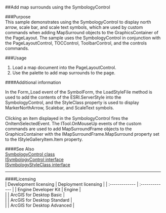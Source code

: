 ##Add map surrounds using the SymbologyControl

###Purpose  
This sample demonstrates using the SymbologyControl to display north arrow, scale bar, and scale text symbols, which are used by custom commands when adding MapSurround objects to the GraphicsContainer of the PageLayout. The sample uses the SymbologyControl in conjunction with the PageLayoutControl, TOCControl, ToolbarControl, and the controls commands.  


###Usage
1. Load a map document into the PageLayoutControl.   
1. Use the palette to add map surrounds to the page.   





####Additional information  
<div xmlns="http://www.w3.org/1999/xhtml" xmlns:my="http://schemas.microsoft.com/office/infopath/2003/myXSD/2006-02-10T23:25:53">In the Form_Load event of the SymbolForm, the LoadStyleFile method is used to add the contents of the ESRI.ServerStyle into the SymbologyControl, and the StyleClass property is used to display MarkerNorthArrow, Scalebar, and ScaleText symbols.</div>  
<div xmlns="http://www.w3.org/1999/xhtml" xmlns:my="http://schemas.microsoft.com/office/infopath/2003/myXSD/2006-02-10T23:25:53"> </div>  
<div xmlns="http://www.w3.org/1999/xhtml" xmlns:my="http://schemas.microsoft.com/office/infopath/2003/myXSD/2006-02-10T23:25:53">Clicking an item displayed in the SymbologyControl fires the OnItemSelectedEvent. The ITool.OnMouseUp events of the custom commands are used to add MapSurroundFrame objects to the GraphicsContainer with the IMapSurroundFrame.MapSurround property set to the IStyleGalleryItem.Item property. </div>  


####See Also  
[SymbologyControl class](http://desktopdev.arcgis.com/search/?q=SymbologyControl%20class&p=0&language=en&product=arcobjects-sdk-dotnet&version=&n=15&collection=help)  
[ISymbologyControl interface](http://desktopdev.arcgis.com/search/?q=ISymbologyControl%20interface&p=0&language=en&product=arcobjects-sdk-dotnet&version=&n=15&collection=help)  
[ISymbologyStyleClass interface](http://desktopdev.arcgis.com/search/?q=ISymbologyStyleClass%20interface&p=0&language=en&product=arcobjects-sdk-dotnet&version=&n=15&collection=help)  


---------------------------------

####Licensing  
| Development licensing | Deployment licensing | 
| :------------- | :------------- | 
| Engine Developer Kit | Engine |  
|  | ArcGIS for Desktop Basic |  
|  | ArcGIS for Desktop Standard |  
|  | ArcGIS for Desktop Advanced |  


